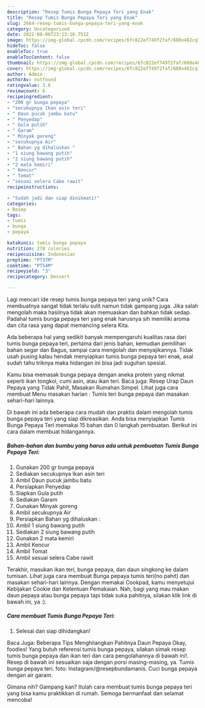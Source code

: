 ```yaml
---
description: "Resep Tumis Bunga Pepaya Teri yang Enak"
title: "Resep Tumis Bunga Pepaya Teri yang Enak"
slug: 2664-resep-tumis-bunga-pepaya-teri-yang-enak
category: Uncategorized
date: 2022-08-06T23:13:16.751Z
image: https://img-global.cpcdn.com/recipes/6fc822ef749f2faf/680x482cq70/tumis-bunga-pepaya-teri-foto-resep-utama.jpg
hideToc: false
enableToc: true
enableTocContent: false
thumbnail: https://img-global.cpcdn.com/recipes/6fc822ef749f2faf/680x482cq70/tumis-bunga-pepaya-teri-foto-resep-utama.jpg
cover: https://img-global.cpcdn.com/recipes/6fc822ef749f2faf/680x482cq70/tumis-bunga-pepaya-teri-foto-resep-utama.jpg
author: Admin
authorAv: notfound
ratingvalue: 3.6
reviewcount: 6
recipeingredient:
- "200 gr bunga pepaya"
- "secukupnya Ikan asin teri"
- " Daun pucuk jambu batu"
- " Penyedap"
- " Gula putih"
- " Garam"
- " Minyak goreng"
- "secukupnya Air"
- " Bahan yg dihaluskan "
- "1 siung bawang putih"
- "2 siung bawang putih"
- "2 mata kemiri"
- " Kencur"
- " Tomat"
- "sesuai selera Cabe rawit"
recipeinstructions:

- "Sudah jadi dan siap dinikmati!"
categories:
- Resep
tags:
- tumis
- bunga
- pepaya

katakunci: tumis bunga pepaya 
nutrition: 278 calories
recipecuisine: Indonesian
preptime: "PT37M"
cooktime: "PT54M"
recipeyield: "3"
recipecategory: Dessert

---
```





Lagi mencari ide resep tumis bunga pepaya teri yang unik? Cara membuatnya sangat tidak terlalu sulit namun tidak gampang juga. Jika salah mengolah maka hasilnya tidak akan memuaskan dan bahkan tidak sedap. Padahal tumis bunga pepaya teri yang enak harusnya sih memiliki aroma dan cita rasa yang dapat memancing selera Kita.





Ada beberapa hal yang sedikit banyak mempengaruhi kualitas rasa dari tumis bunga pepaya teri, pertama dari jenis bahan, kemudian pemilihan bahan segar dan Bagus, sampai cara mengolah dan menyajikannya. Tidak usah pusing kalau hendak menyiapkan tumis bunga pepaya teri enak,      asal sudah tahu triknya maka hidangan ini bisa jadi suguhan spesial.














Kamu bisa memasak bunga pepaya dengan aneka protein yang nikmat seperti ikan tongkol, cumi asin, atau ikan teri. Baca juga: Resep Urap Daun Pepaya yang Tidak Pahit, Masakan Rumahan Simpel. Lihat juga cara membuat Menu masakan harian : Tumis teri bunga pepaya dan masakan sehari-hari lainnya.






Di bawah ini ada beberapa cara mudah dan praktis dalam mengolah tumis bunga pepaya teri yang siap dikreasikan. Anda bisa menyiapkan Tumis Bunga Pepaya Teri memakai 15 bahan dan 0 langkah pembuatan. Berikut ini cara dalam membuat hidangannya.

<!--inarticleads1-->

##### Bahan-bahan dan bumbu yang harus ada untuk pembuatan Tumis Bunga Pepaya Teri:

1. Gunakan 200 gr bunga pepaya
1. Sediakan secukupnya Ikan asin teri
1. Ambil  Daun pucuk jambu batu
1. Persiapkan  Penyedap
1. Siapkan  Gula putih
1. Sediakan  Garam
1. Gunakan  Minyak goreng
1. Ambil secukupnya Air
1. Persiapkan  Bahan yg dihaluskan :
1. Ambil 1 siung bawang putih
1. Sediakan 2 siung bawang putih
1. Gunakan 2 mata kemiri
1. Ambil  Kencur
1. Ambil  Tomat
1. Ambil sesuai selera Cabe rawit


Terakhir, masukan ikan teri, bunga pepaya, dan daun singkong ke dalam tumisan. Lihat juga cara membuat Bunga pepaya tumis teri(no pahit) dan masakan sehari-hari lainnya. Dengan memakai Cookpad, kamu menyetujui Kebijakan Cookie dan Ketentuan Pemakaian. Nah, bagi yang mau makan daun pepaya atau bunga pepaya tapi tidak suka pahitnya, silakan klik link di bawah ini, ya :). 

<!--inarticleads2-->

##### Cara membuat Tumis Bunga Pepaya Teri:


1. Selesai dan siap dihidangkan!

Baca Juga: Beberapa Tips Menghilangkan Pahitnya Daun Pepaya Okay, foodies! Yang butuh referensi tumis bunga pepaya, silakan simak resep tumis bunga pepaya dan ikan teri dan cara pengolahannya di bawah ini!. Resep di bawah ini sesuaikan saja dengan porsi masing-masing, ya. Tumis bunga pepaya teri. foto: Instagram/@resepbundamanis. Cuci bunga pepaya dengan air garam. 

Gimana nih? Gampang kan? Itulah cara membuat tumis bunga pepaya teri yang bisa kamu praktikkan di rumah. Semoga bermanfaat dan selamat mencoba!
